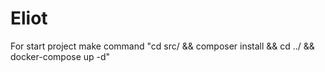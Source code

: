 # Eliot
For start project make command "cd src/ && composer install && cd ../ && docker-compose up -d"

